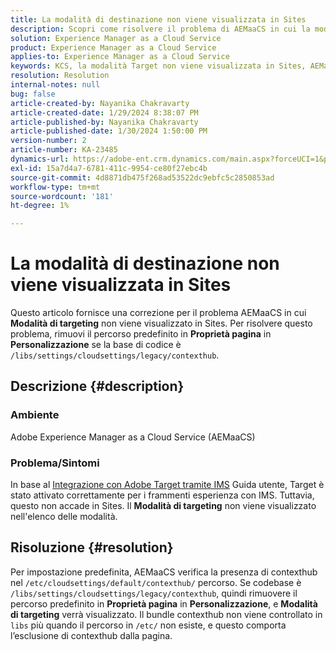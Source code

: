 ```yaml
---
title: La modalità di destinazione non viene visualizzata in Sites
description: Scopri come risolvere il problema di AEMaaCS in cui la modalità Target non viene visualizzata su Sites.
solution: Experience Manager as a Cloud Service
product: Experience Manager as a Cloud Service
applies-to: Experience Manager as a Cloud Service
keywords: KCS, la modalità Target non viene visualizzata in Sites, AEMaaCS, Adobe Experience Manager as a Cloud Service
resolution: Resolution
internal-notes: null
bug: false
article-created-by: Nayanika Chakravarty
article-created-date: 1/29/2024 8:38:07 PM
article-published-by: Nayanika Chakravarty
article-published-date: 1/30/2024 1:50:00 PM
version-number: 2
article-number: KA-23485
dynamics-url: https://adobe-ent.crm.dynamics.com/main.aspx?forceUCI=1&pagetype=entityrecord&etn=knowledgearticle&id=1b33174b-e6be-ee11-9079-6045bd006149
exl-id: 15a7d4a7-6781-411c-9954-ce80f27ebc4b
source-git-commit: 4d8871db475f268ad53522dc9ebfc5c2850853ad
workflow-type: tm+mt
source-wordcount: '181'
ht-degree: 1%

---
```


# La modalità di destinazione non viene visualizzata in Sites


Questo articolo fornisce una correzione per il problema AEMaaCS in cui <b>Modalità di targeting</b> non viene visualizzato in Sites. Per risolvere questo problema, rimuovi il percorso predefinito in <b>Proprietà pagina</b> in <b>Personalizzazione</b> se la base di codice è `/libs/settings/cloudsettings/legacy/contexthub`.

## Descrizione {#description}


### Ambiente

Adobe Experience Manager as a Cloud Service (AEMaaCS)

### Problema/Sintomi

In base al [Integrazione con Adobe Target tramite IMS](https://experienceleague.adobe.com/docs/experience-manager-65/content/sites/administering/integration/integration-target-ims.html) Guida utente, Target è stato attivato correttamente per i frammenti esperienza con IMS. Tuttavia, questo non accade in Sites. Il <b>Modalità di targeting</b> non viene visualizzato nell&#39;elenco delle modalità.


## Risoluzione {#resolution}


Per impostazione predefinita, AEMaaCS verifica la presenza di contexthub nel `/etc/cloudsettings/default/contexthub/` percorso. Se codebase è `/libs/settings/cloudsettings/legacy/contexthub`, quindi rimuovere il percorso predefinito in <b>Proprietà pagina</b> in <b>Personalizzazione</b>, e <b>Modalità di targeting</b> verrà visualizzato. Il bundle contexthub non viene controllato in `libs` più quando il percorso in `/etc/` non esiste, e questo comporta l’esclusione di contexthub dalla pagina.
